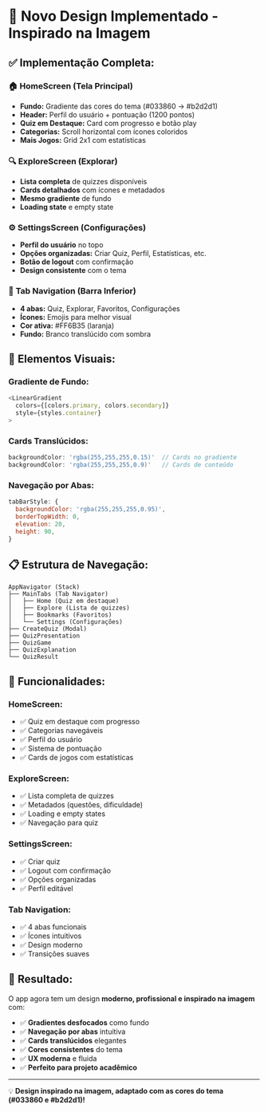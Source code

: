 # 🎨 Novo Design Implementado - Inspirado na Imagem

## ✅ **Implementação Completa:**

### 🏠 **HomeScreen (Tela Principal)**
- **Fundo:** Gradiente das cores do tema (#033860 → #b2d2d1)
- **Header:** Perfil do usuário + pontuação (1200 pontos)
- **Quiz em Destaque:** Card com progresso e botão play
- **Categorias:** Scroll horizontal com ícones coloridos
- **Mais Jogos:** Grid 2x1 com estatísticas

### 🔍 **ExploreScreen (Explorar)**
- **Lista completa** de quizzes disponíveis
- **Cards detalhados** com ícones e metadados
- **Mesmo gradiente** de fundo
- **Loading state** e empty state

### ⚙️ **SettingsScreen (Configurações)**
- **Perfil do usuário** no topo
- **Opções organizadas:** Criar Quiz, Perfil, Estatísticas, etc.
- **Botão de logout** com confirmação
- **Design consistente** com o tema

### 📱 **Tab Navigation (Barra Inferior)**
- **4 abas:** Quiz, Explorar, Favoritos, Configurações
- **Ícones:** Emojis para melhor visual
- **Cor ativa:** #FF6B35 (laranja)
- **Fundo:** Branco translúcido com sombra

## 🎨 **Elementos Visuais:**

### Gradiente de Fundo:
```javascript
<LinearGradient
  colors={[colors.primary, colors.secondary]}
  style={styles.container}
>
```

### Cards Translúcidos:
```javascript
backgroundColor: 'rgba(255,255,255,0.15)'  // Cards no gradiente
backgroundColor: 'rgba(255,255,255,0.9)'   // Cards de conteúdo
```

### Navegação por Abas:
```javascript
tabBarStyle: {
  backgroundColor: 'rgba(255,255,255,0.95)',
  borderTopWidth: 0,
  elevation: 20,
  height: 90,
}
```

## 📋 **Estrutura de Navegação:**

```
AppNavigator (Stack)
├── MainTabs (Tab Navigator)
│   ├── Home (Quiz em destaque)
│   ├── Explore (Lista de quizzes)
│   ├── Bookmarks (Favoritos)
│   └── Settings (Configurações)
├── CreateQuiz (Modal)
├── QuizPresentation
├── QuizGame
├── QuizExplanation
└── QuizResult
```

## 🎯 **Funcionalidades:**

### HomeScreen:
- ✅ Quiz em destaque com progresso
- ✅ Categorias navegáveis
- ✅ Perfil do usuário
- ✅ Sistema de pontuação
- ✅ Cards de jogos com estatísticas

### ExploreScreen:
- ✅ Lista completa de quizzes
- ✅ Metadados (questões, dificuldade)
- ✅ Loading e empty states
- ✅ Navegação para quiz

### SettingsScreen:
- ✅ Criar quiz
- ✅ Logout com confirmação
- ✅ Opções organizadas
- ✅ Perfil editável

### Tab Navigation:
- ✅ 4 abas funcionais
- ✅ Ícones intuitivos
- ✅ Design moderno
- ✅ Transições suaves

## 🚀 **Resultado:**

O app agora tem um design **moderno, profissional e inspirado na imagem** com:

- ✅ **Gradientes desfocados** como fundo
- ✅ **Navegação por abas** intuitiva
- ✅ **Cards translúcidos** elegantes
- ✅ **Cores consistentes** do tema
- ✅ **UX moderna** e fluida
- ✅ **Perfeito para projeto acadêmico**

---

💡 **Design inspirado na imagem, adaptado com as cores do tema (#033860 e #b2d2d1)!**